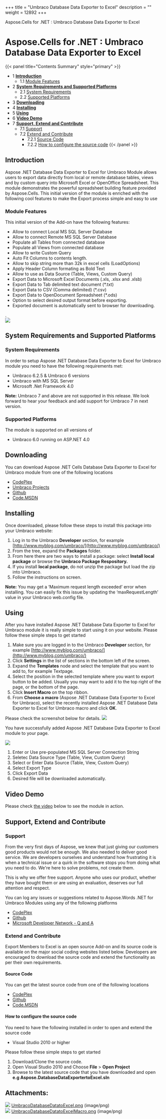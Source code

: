+++
title = "Umbraco Database Data Exporter to Excel" 
description = "" 
weight = 12892 
+++

Aspose.Cells for .NET : Umbraco Database Data Exporter to Excel  

# Aspose.Cells for .NET : Umbraco Database Data Exporter to Excel


{{< panel title="Contents Summary" style="primary" >}}
*   1 [**Introduction**](#UmbracoDatabaseDataExportertoExcel-Introduction)
    *   1.1 [Module Features](#UmbracoDatabaseDataExportertoExcel-ModuleFeatures)
*   2 [**System Requirements and Supported Platforms**](#UmbracoDatabaseDataExportertoExcel-SystemRequirementsandSupportedPlatforms)
    *   2.1 [System Requirements](#UmbracoDatabaseDataExportertoExcel-SystemRequirements)
    *   2.2 [Supported Platforms](#UmbracoDatabaseDataExportertoExcel-SupportedPlatforms)
*   3 [**Downloading**](#UmbracoDatabaseDataExportertoExcel-Downloading)
*   4 [**Installing**](#UmbracoDatabaseDataExportertoExcel-Installing)
*   5 [**Using**](#UmbracoDatabaseDataExportertoExcel-Using)
*   6 [**Video Demo**](#UmbracoDatabaseDataExportertoExcel-VideoDemo)
*   7 [**Support, Extend and Contribute**](#UmbracoDatabaseDataExportertoExcel-Support,ExtendandContribute)
    *   7.1 [Support](#UmbracoDatabaseDataExportertoExcel-Support)
    *   7.2 [Extend and Contribute](#UmbracoDatabaseDataExportertoExcel-ExtendandContribute)
        *   7.2.1 [Source Code](#UmbracoDatabaseDataExportertoExcel-SourceCode)
        *   7.2.2 [How to configure the source code](#UmbracoDatabaseDataExportertoExcel-Howtoconfigurethesourcecode)
{{< /panel >}}
## **Introduction**

Aspose .NET Database Data Exporter to Excel for Umbraco Module allows users to export data directly from local or remote database tables, views and by custom query into Microsoft Excel or OpenOffice Spreadsheet. This module demonstrates the powerful spreadsheet building feature provided by Aspose.Cells. This initial version of the module is enriched with the following cool features to make the Export process simple and easy to use

### Module Features

This initial version of the Add-on have the following features:

*   Allow to connect Local MS SQL Server Database
*   Allow to connect Remote MS SQL Server Database
*   Populate all Tables from connected database
*   Populate all Views from connected database
*   Allow to write Custom Query
*   Auto Fit Columns to contents length.
*   Allow to skip string more than 32k in excel cells (LoadOptions)
*   Apply Header Column formating as Bold Text
*   Allow to use as Data Source (Table, Views, Custom Query)
*   Export Data to Microsoft Excel Documents (.xls, .xlsx and .xlsb)
*   Export Data to Tab delimited text document (\*.txt)
*   Export Data to CSV (Comma delimited) (\*.csv)
*   Export Data to OpenDocument Spreadsheet (\*.ods)
*   Option to select desired output format before exporting.
*   Exported document is automatically sent to browser for downloading. 

.  
![](https://docs2.aspose.com/cells/net/attachments/thumbnails/5016666/5115260)

## **System Requirements and Supported Platforms**

### System Requirements

In order to setup Aspose .NET Database Data Exporter to Excel for Umbraco module you need to have the following requirements met:

*   Umbraco 6.2.5 & Umbraco 6 versions
*   Umbraco with MS SQL Server
*   Microsoft .Net Framework 4.0

**Note:** Umbraco 7 and above are not supported in this release. We look forward to hear your feedback and add support for Umbraco 7 in next version.

### Supported Platforms

The module is supported on all versions of

*   Umbraco 6.0 running on ASP.NET 4.0

## **Downloading**

You can download Aspose .NET Cells Database Data Exporter to Excel for Umbraco module from one of the following locations

*   [CodePlex](https://aspose-cellsdnn.codeplex.com/releases)
*   [Umbraco Projects](https://goo.gl/BPrWm2)
*   [Github](https://github.com/aspose-cells/Aspose.Cells-for-.NET/releases/tag/AsposeCellsUmbracoDatatoExcel)
*   [Code.MSDN](https://code.msdn.microsoft.com/Aspose-NET-Database-Data-ccabeee5)

## **Installing**

Once downloaded, please follow these steps to install this package into your Umbraco website:

1.  Log in to the Umbraco **Developer** section, for example [http://www.myblog.com/umbraco/](http://www.myblog.com/umbraco/)
2.  From the tree, expand the **Packages** folder.
3.  From here there are two ways to install a package: select **Install local package** or browse the **Umbraco Package Respository.**
4.  If you install **local package**, do not unzip the package but load the zip into Umbraco.
5.  Follow the instructions on screen.

**Note:** You may get a ‘Maximum request length exceeded’ error when installing. You can easily fix this issue by updating the ‘maxRequestLength’ value in your Umbraco web.config file.  
<httpRuntime requestValidationMode="2.0" enableVersionHeader="false" maxRequestLength="25000" />

## **Using**

After you have installed Aspose .NET Database Data Exporter to Excel for Umbraco module it is really simple to start using it on your website. Please follow these simple steps to get started

1.  Make sure you are logged in to the Umbraco **Developer** section, for example [http://www.myblog.com/umbraco/](http://www.myblog.com/umbraco/)
2.  Click **Settings** in the list of sections in the bottom left of the screen.
3.  Expand the **Templates** node and select the template that you want to add to, for example Textpage.
4.  Select the position in the selected template where you want to export button to be added. Usually you may want to add it to the top right of the page, or the bottom of the page.
5.  Click **Insert Macro** on the top ribbon.
6.  From **Choose a macro** (Aspose .NET Database Data Exporter to Excel for Umbraco), select the recently installed Aspose .NET Database Data Exporter to Excel for Umbraco macro and click **OK**.

Please check the screenshot below for details. ![](https://docs2.aspose.com/cells/net/attachments/thumbnails/5016666/5115259)

You have successfully added Aspose .NET Database Data Exporter to Excel module to your page.

![](https://docs2.aspose.com/cells/net/attachments/thumbnails/5016666/5115260)

1.  Enter or Use pre-populated MS SQL Server Connection String
2.  Seletec Data Source Type (Table, View, Custom Query)
3.  Select or Enter Data Source (Table, View, Custom Query)
4.  Select Export Type
5.  Click Export Data
6.  Desired file will be downloaded automatically.

## **Video Demo**

Please check [the video](https://www.youtube.com/watch?v=MkfKyeLTauE) below to see the module in action.

## **Support, Extend and Contribute**

### Support

From the very first days of Aspose, we knew that just giving our customers good products would not be enough. We also needed to deliver good service. We are developers ourselves and understand how frustrating it is when a technical issue or a quirk in the software stops you from doing what you need to do. We're here to solve problems, not create them.

This is why we offer free support. Anyone who uses our product, whether they have bought them or are using an evaluation, deserves our full attention and respect.

You can log any issues or suggestions related to Aspose.Words .NET for Umbraco Modules using any of the following platforms

*   [CodePlex](https://aspose-cellsumbraco.codeplex.com/workitem/list/basic)
*   [Github](https://github.com/aspose-cells/Aspose.Cells-for-.NET/issues)
*   [Microsoft Developer Network - Q and A](https://code.msdn.microsoft.com/Aspose-NET-Database-Data-ccabeee5/view/Discussions#content)

### Extend and Contribute

Export Members to Excel is an open source Add-on and its source code is available on the major social coding websites listed below. Developers are encouraged to download the source code and extend the functionality as per their own requirements.

#### Source Code

You can get the latest source code from one of the following locations

*   [CodePlex](https://aspose-cellsumbraco.codeplex.com/SourceControl/latest)
*   [Github](https://github.com/aspose-cells/Aspose.Cells-for-.NET/tree/master/Plugins/Aspose.DatabaseDataExportertoExcel)
*   [Code.MSDN](https://code.msdn.microsoft.com/Aspose-NET-Database-Data-ccabeee5)

#### How to configure the source code

You need to have the following installed in order to open and extend the source code

*   Visual Studio 2010 or higher

Please follow these simple steps to get started

1.  Download/Clone the source code.
2.  Open Visual Studio 2010 and Choose **File** > **Open Project**
3.  Browse to the latest source code that you have downloaded and open **e.g Aspose.DatabaseDataExportertoExcel.sln**

## Attachments:

![](https://docs2.aspose.com/cells/net/images/icons/bullet_blue.gif) [UmbracoDatabaseDatatoExcel.png](https://docs2.aspose.com/cells/net/attachments/5016666/5115260.png) (image/png)  
![](https://docs2.aspose.com/cells/net/images/icons/bullet_blue.gif) [UmbracoDatabaseDatatoExcelMacro.png](https://docs2.aspose.com/cells/net/attachments/5016666/5115259.png) (image/png)  

